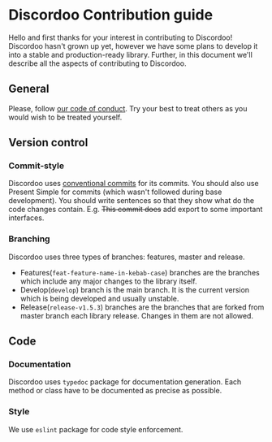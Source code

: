 # Discordoo Contribution guide
Hello and first thanks for your interest in contributing to Discordoo! Discordoo hasn't grown up yet, however we have some plans to develop it into a stable and production-ready library.
Further, in this document we'll describe all the aspects of contributing to Discordoo.

## General
Please, follow [our code of conduct](CODE_OF_CONDUCT.md). Try your best to treat others as you would wish to be treated yourself.

## Version control
### Commit-style
Discordoo uses [conventional commits](https://www.conventionalcommits.org/en/v1.0.0-beta.2/) for its commits.
You should also use Present Simple for commits (which wasn't followed during base development). You should write sentences so 
that they show what do the code changes contain. E.g. ~~This commit does~~ add export to some important interfaces.  

### Branching
Discordoo uses three types of branches: features, master and release.
* Features(`feat-feature-name-in-kebab-case`) branches are the branches which include any major changes to the library itself.
* Develop(`develop`) branch is the main branch. It is the current version which is being developed and usually unstable.
* Release(`release-v1.5.3`) branches are the branches that are forked from master branch each library release. Changes in them are not allowed.

## Code
### Documentation
Discordoo uses `typedoc` package for documentation generation. Each method or class have to be documented as precise as possible.
### Style
We use `eslint` package for code style enforcement.
